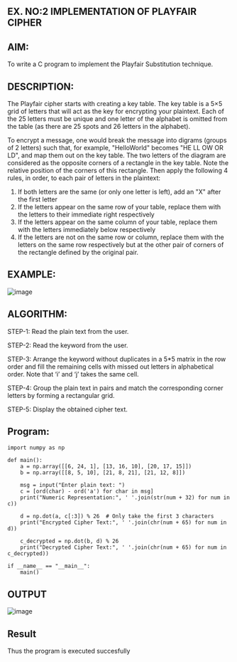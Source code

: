 ## EX. NO:2 IMPLEMENTATION OF PLAYFAIR CIPHER

 ## AIM:
To write a C program to implement the Playfair Substitution technique.

## DESCRIPTION:

The Playfair cipher starts with creating a key table. The key table is a 5×5 grid of letters that will act as the key for encrypting your plaintext. Each of the 25 letters must be unique and one letter of the alphabet is omitted from the table (as there are 25 spots and 26 letters in the alphabet).

To encrypt a message, one would break the message into digrams (groups of 2 letters) such that, for example, "HelloWorld" becomes "HE LL OW OR LD", and map them out on the key table. The two letters of the diagram are considered as the opposite corners of a rectangle in the key table. Note the relative position of the corners of this rectangle. Then apply the following 4 rules, in order, to each pair of letters in the plaintext:
1.	If both letters are the same (or only one letter is left), add an "X" after the first letter
2.	If the letters appear on the same row of your table, replace them with the letters to their immediate right respectively
3.	If the letters appear on the same column of your table, replace them with the letters immediately below respectively
4.	If the letters are not on the same row or column, replace them with the letters on the same row respectively but at the other pair of corners of the rectangle defined by the original pair.
## EXAMPLE:
![image](https://github.com/Hemamanigandan/EX-NO-2-/assets/149653568/e6858d4f-b122-42ba-acdb-db18ec2e9675)

 

## ALGORITHM:

STEP-1: Read the plain text from the user.

STEP-2: Read the keyword from the user.

STEP-3: Arrange the keyword without duplicates in a 5*5 matrix in the row order and fill the remaining cells with missed out letters in alphabetical order. Note that ‘i’ and ‘j’ takes the same cell.

STEP-4: Group the plain text in pairs and match the corresponding corner letters by forming a rectangular grid.

STEP-5: Display the obtained cipher text.




## Program:
```
import numpy as np

def main():
    a = np.array([[6, 24, 1], [13, 16, 10], [20, 17, 15]])
    b = np.array([[8, 5, 10], [21, 8, 21], [21, 12, 8]])
    
    msg = input("Enter plain text: ")
    c = [ord(char) - ord('a') for char in msg]
    print("Numeric Representation:", ' '.join(str(num + 32) for num in c))
    
    d = np.dot(a, c[:3]) % 26  # Only take the first 3 characters
    print("Encrypted Cipher Text:", ' '.join(chr(num + 65) for num in d))
    
    c_decrypted = np.dot(b, d) % 26
    print("Decrypted Cipher Text:", ' '.join(chr(num + 65) for num in c_decrypted))
    
if __name__ == "__main__":
    main()
```

## OUTPUT
![image](https://github.com/user-attachments/assets/4c5cc8ed-703b-4588-bf3a-592ddbd859a4)



## Result
Thus the program is executed succesfully

